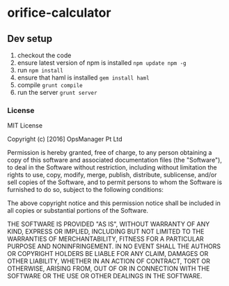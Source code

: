 # orifice-calculator

## Dev setup

1. checkout the code
2. ensure latest version of npm is installed `npm update npm -g`
3. run `npm install`
4. ensure that haml is installed `gem install haml`
5. compile `grunt compile`
6. run the server `grunt server`



### License

MIT License

Copyright (c) [2016] OpsManager Pt Ltd

Permission is hereby granted, free of charge, to any person obtaining a copy
of this software and associated documentation files (the "Software"), to deal
in the Software without restriction, including without limitation the rights
to use, copy, modify, merge, publish, distribute, sublicense, and/or sell
copies of the Software, and to permit persons to whom the Software is
furnished to do so, subject to the following conditions:

The above copyright notice and this permission notice shall be included in all
copies or substantial portions of the Software.

THE SOFTWARE IS PROVIDED "AS IS", WITHOUT WARRANTY OF ANY KIND, EXPRESS OR
IMPLIED, INCLUDING BUT NOT LIMITED TO THE WARRANTIES OF MERCHANTABILITY,
FITNESS FOR A PARTICULAR PURPOSE AND NONINFRINGEMENT. IN NO EVENT SHALL THE
AUTHORS OR COPYRIGHT HOLDERS BE LIABLE FOR ANY CLAIM, DAMAGES OR OTHER
LIABILITY, WHETHER IN AN ACTION OF CONTRACT, TORT OR OTHERWISE, ARISING FROM,
OUT OF OR IN CONNECTION WITH THE SOFTWARE OR THE USE OR OTHER DEALINGS IN THE
SOFTWARE.
